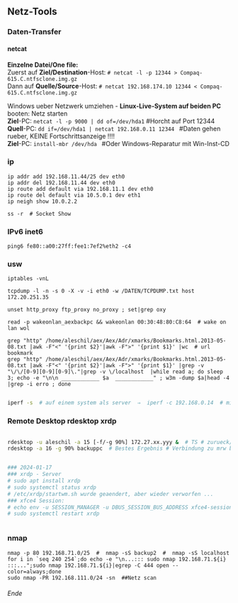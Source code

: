 
## Netz-Tools


### Daten-Transfer


#### netcat

**Einzelne Datei/One file:**   
Zuerst auf **Ziel/Destination**-Host:  `# netcat -l -p 12344 > Compaq-615.C.ntfsclone.img.gz `   
Dann auf **Quelle/Source**-Host: `# netcat 192.168.174.10 12344 < Compaq-615.C.ntfsclone.img.gz `   


Windows ueber Netzwerk umziehen - **Linux-Live-System auf beiden PC** booten: Netz starten   
**Ziel**-PC: `netcat -l -p 9000 | dd of=/dev/hda1`    #Horcht auf Port 12344   
**Quell**-PC: `dd if=/dev/hda1 | netcat 192.168.0.11 12344 `    #Daten gehen rueber, KEINE Fortschrittsanzeige !!!!   
**Ziel**-PC: `install-mbr /dev/hda ` #Oder Windows-Reparatur mit Win-Inst-CD   


### ip

    ip addr add 192.168.11.44/25 dev eth0
    ip addr del 192.168.11.44 dev eth0
    ip route add default via 192.168.11.1 dev eth0
    ip route del default via 10.5.0.1 dev eth1
    ip neigh show 10.0.2.2

    ss -r  # Socket Show



### IPv6 inet6


    ping6 fe80::a00:27ff:fee1:7ef2%eth2 -c4





### usw


    iptables -vnL
    
    tcpdump -l -n -s 0 -X -v -i eth0 -w /DATEN/TCPDUMP.txt host 172.20.251.35
    
    unset http_proxy ftp_proxy no_proxy ; set|grep oxy
    
    read -p wakeonlan_aexbackpc && wakeonlan 00:30:48:80:C8:64  # wake on lan wol
    
    grep "http" /home/aleschil/aex/Aex/Adr/xmarks/Bookmarks.html.2013-05-08.txt |awk -F"<" '{print $2}'|awk -F">" '{print $1}' |wc  # url bookmark
    grep "http" /home/aleschil/aex/Aex/Adr/xmarks/Bookmarks.html.2013-05-08.txt |awk -F"<" '{print $2}'|awk -F">" '{print $1}' |grep -v "\/\/[0-9][0-9][0-9]\."|grep -v \/localhost  |while read a; do sleep 3; echo -e "\n\n ____________ $a  ____________" ; w3m -dump $a|head -4 |grep -i erro ; done  

    



``` bash

iperf -s  # auf einem system als server  ⇒  iperf -c 192.168.0.14  # mit anderem sys zu server verbinden    

```



### Remote Desktop rdesktop xrdp

``` bash

rdesktop -u aleschil -a 15 [-f/-g 90%] 172.27.xx.yyy &  # TS # zurueck/back fullscreen [Ctrl + Alt + Enter]
rdesktop -a 16 -g 90% backuppc  # Bestes Ergebnis # Verbindung zu mrw backuppc => xrdp


### 2024-01-17
### xrdp - Server
# sudo apt install xrdp
# sudo systemctl status xrdp
# /etc/xrdp/startwm.sh wurde geaendert, aber wieder verworfen ...
### xfce4 Session:
# echo env -u SESSION_MANAGER -u DBUS_SESSION_BUS_ADDRESS xfce4-session>~/.xsession
# sudo systemctl restart xrdp



```



### nmap


    nmap -p 80 192.168.71.0/25  #  nmap -sS backup2  #  nmap -sS localhost
    for i in `seq 240 254`;do echo -e "\n...::: sudo nmap 192.168.71.${i} :::...";sudo nmap 192.168.71.${i}|egrep -C 444 open --color=always;done
    sudo nmap -PR 192.168.111.0/24 -sn  ##Netz scan




















###### Ende       

